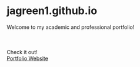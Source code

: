# jagreen1.github.io

Welcome to my academic and professional portfolio! <br></br>
<br></br>
Check it out! <br> [Portfolio Website](https://jagreen1.github.io/)
